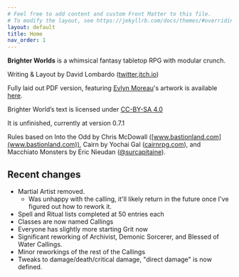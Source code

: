 ```yaml
---
# Feel free to add content and custom Front Matter to this file.
# To modify the layout, see https://jekyllrb.com/docs/themes/#overriding-theme-defaults
layout: default
title: Home
nav_order: 1
---
```

**Brighter Worlds** is a whimsical fantasy tabletop RPG with modular crunch.

Writing & Layout by David Lombardo ([twitter](https://twitter.com/AwkwardTurtle42),[itch.io](https://awkwardturtle.itch.io/))

Fully laid out PDF version, featuring [Evlyn Moreau](https://www.patreon.com/evlynmoreau)'s artwork is available [here](https://awkwardturtle.itch.io/brighter-worlds).

Brighter World’s text is licensed under [CC-BY-SA 4.0](https://creativecommons.org/licenses/by-sa/4.0/)

It is unfinished, currently at version 0.7.1

Rules based on Into the Odd by Chris McDowall ([www.bastionland.com](www.bastionland.com)), Cairn by Yochai Gal ([cairnrpg.com](cairnrpg.com)), and Macchiato Monsters by Eric Nieudan ([@surcapitaine](https://twitter.com/surcapitaine)).

## Recent changes
 * Martial Artist removed.
   * Was unhappy with the calling, it'll likely return in the future once I've figured out how to rework it.
 * Spell and Ritual lists completed at 50 entries each
 * Classes are now named Callings
 * Everyone has slightly more starting Grit now
 * Significant reworking of Archivist, Demonic Sorcerer, and Blessed of Water Callings.
 * Minor reworkings of the rest of the Callings
 * Tweaks to damage/death/critical damage, "direct damage" is now defined.